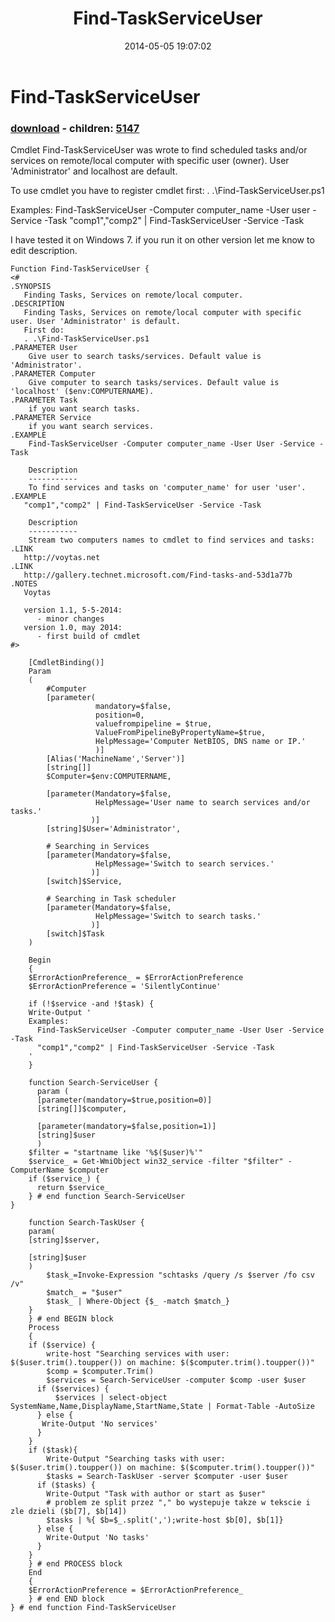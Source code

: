 ﻿---
pid:            5146
poster:         Voytas
title:          Find-TaskServiceUser 
date:           2014-05-05 19:07:02
format:         posh
parent:         0
parent:         0
children:       5147
---

# Find-TaskServiceUser 

### [download](5146.ps1) - children: [5147](5147.md)

Cmdlet Find-TaskServiceUser was wrote to find scheduled tasks and/or services on remote/local computer with specific user (owner). User 'Administrator' and localhost are default.

To use cmdlet you have to register cmdlet first:
. .\Find-TaskServiceUser.ps1

Examples:
Find-TaskServiceUser -Computer computer_name -User user -Service -Task
"comp1","comp2" | Find-TaskServiceUser -Service -Task

I have tested it on Windows 7. if you run it on other version let me know to edit description.

```posh
Function Find-TaskServiceUser { 
<# 
.SYNOPSIS 
   Finding Tasks, Services on remote/local computer.  
.DESCRIPTION 
   Finding Tasks, Services on remote/local computer with specific user. User 'Administrator' is default. 
   First do: 
   . .\Find-TaskServiceUser.ps1 
.PARAMETER User 
    Give user to search tasks/services. Default value is 'Administrator'. 
.PARAMETER Computer 
    Give computer to search tasks/services. Default value is 'localhost' ($env:COMPUTERNAME). 
.PARAMETER Task 
    if you want search tasks. 
.PARAMETER Service 
    if you want search services. 
.EXAMPLE 
    Find-TaskServiceUser -Computer computer_name -User User -Service -Task 
 
    Description 
    ----------- 
    To find services and tasks on 'computer_name' for user 'user'. 
.EXAMPLE 
   "comp1","comp2" | Find-TaskServiceUser -Service -Task 
 
    Description 
    ----------- 
    Stream two computers names to cmdlet to find services and tasks: 
.LINK 
   http://voytas.net 
.LINK 
   http://gallery.technet.microsoft.com/Find-tasks-and-53d1a77b 
.NOTES 
   Voytas 
    
   version 1.1, 5-5-2014: 
      - minor changes 
   version 1.0, may 2014: 
      - first build of cmdlet 
#> 
 
    [CmdletBinding()] 
    Param 
    ( 
        #Computer 
        [parameter( 
                   mandatory=$false, 
                   position=0, 
                   valuefrompipeline = $true, 
                   ValueFromPipelineByPropertyName=$true, 
                   HelpMessage='Computer NetBIOS, DNS name or IP.' 
                   )] 
        [Alias('MachineName','Server')] 
        [string[]] 
        $Computer=$env:COMPUTERNAME, 
 
        [parameter(Mandatory=$false, 
                   HelpMessage='User name to search services and/or tasks.' 
                  )] 
        [string]$User='Administrator', 
 
        # Searching in Services 
        [parameter(Mandatory=$false, 
                   HelpMessage='Switch to search services.' 
                  )] 
        [switch]$Service, 
 
        # Searching in Task scheduler 
        [parameter(Mandatory=$false, 
                   HelpMessage='Switch to search tasks.' 
                  )] 
        [switch]$Task 
    ) 
 
    Begin 
    { 
    $ErrorActionPreference_ = $ErrorActionPreference 
    $ErrorActionPreference = 'SilentlyContinue' 
 
    if (!$service -and !$task) { 
    Write-Output ' 
    Examples: 
      Find-TaskServiceUser -Computer computer_name -User User -Service -Task 
      "comp1","comp2" | Find-TaskServiceUser -Service -Task 
    ' 
    } 
     
    function Search-ServiceUser { 
      param ( 
      [parameter(mandatory=$true,position=0)] 
      [string[]]$computer, 
 
      [parameter(mandatory=$false,position=1)] 
      [string]$user 
      ) 
    $filter = "startname like '%$($user)%'" 
    $service_ = Get-WmiObject win32_service -filter "$filter" -ComputerName $computer 
    if ($service_) { 
      return $service_ 
    } # end function Search-ServiceUser 
} 
     
    function Search-TaskUser { 
    param( 
    [string]$server, 
 
    [string]$user 
    ) 
        $task_=Invoke-Expression "schtasks /query /s $server /fo csv /v" 
        $match_ = "$user" 
        $task_ | Where-Object {$_ -match $match_}  
    } 
    } # end BEGIN block 
    Process 
    { 
    if ($service) {     
        write-host "Searching services with user: $($user.trim().toupper()) on machine: $($computer.trim().toupper())" 
        $comp = $computer.Trim() 
        $services = Search-ServiceUser -computer $comp -user $user 
      if ($services) { 
          $services | select-object SystemName,Name,DisplayName,StartName,State | Format-Table -AutoSize 
      } else { 
       Write-Output 'No services' 
      } 
    } 
    if ($task){ 
        Write-Output "Searching tasks with user: $($user.trim().toupper()) on machine: $($computer.trim().toupper())" 
        $tasks = Search-TaskUser -server $computer -user $user 
      if ($tasks) { 
        Write-Output "Task with author or start as $user" 
        # problem ze split przez "," bo wystepuje takze w tekscie i zle dzieli ($b[7], $b[14]) 
        $tasks | %{ $b=$_.split(',');write-host $b[0], $b[1]} 
      } else { 
        Write-Output 'No tasks' 
      } 
    } 
    } # end PROCESS block 
    End 
    { 
    $ErrorActionPreference = $ErrorActionPreference_ 
    } # end END block 
} # end function Find-TaskServiceUser
```

